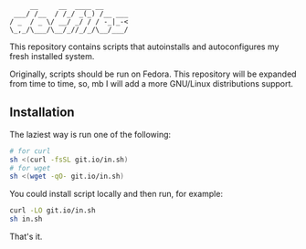 ```
     __     __  ____ __      
 ___/ /__  / /_/ _(_) /__ ___
/ _  / _ \/ __/ _/ / / -_|_-<
\_,_/\___/\__/_//_/_/\__/___/
```

This repository contains scripts that autoinstalls and autoconfigures my fresh installed system.

Originally, scripts should be run on Fedora. This repository will be expanded from time to time, so, mb I will add a more GNU/Linux distributions support.

## Installation

The laziest way is run one of the following:

```sh
# for curl
sh <(curl -fsSL git.io/in.sh)
# for wget
sh <(wget -qO- git.io/in.sh)
```

You could install script locally and then run, for example:

```sh
curl -LO git.io/in.sh
sh in.sh
```

That's it.
